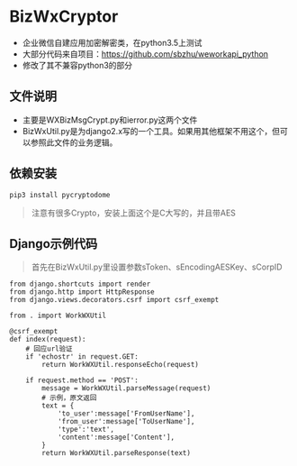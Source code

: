 # BizWxCryptor
+ 企业微信自建应用加密解密类，在python3.5上测试
+ 大部分代码来自项目：https://github.com/sbzhu/weworkapi_python 
+ 修改了其不兼容python3的部分 

## 文件说明

+ 主要是WXBizMsgCrypt.py和ierror.py这两个文件
+ BizWxUtil.py是为django2.x写的一个工具。如果用其他框架不用这个，但可以参照此文件的业务逻辑。

## 依赖安装
    

    pip3 install pycryptodome

> 注意有很多Crypto，安装上面这个是C大写的，并且带AES

## Django示例代码

> 首先在BizWxUtil.py里设置参数sToken、sEncodingAESKey、sCorpID


    from django.shortcuts import render
    from django.http import HttpResponse
    from django.views.decorators.csrf import csrf_exempt
    
    from . import WorkWXUtil 

    @csrf_exempt
    def index(request):
        # 回应url验证
        if 'echostr' in request.GET:
            return WorkWXUtil.responseEcho(request)

        if request.method == 'POST':
            message = WorkWXUtil.parseMessage(request)
            # 示例，原文返回
            text = {
                'to_user':message['FromUserName'],
                'from_user':message['ToUserName'],
                'type':'text',
                'content':message['Content'],
            }
            return WorkWXUtil.parseResponse(text)
